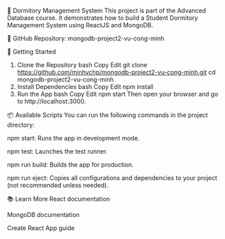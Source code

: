 🏫 Dormitory Management System
This project is part of the Advanced Database course. It demonstrates how to build a Student Dormitory Management System using ReactJS and MongoDB.

📁 GitHub Repository: mongodb-project2-vu-cong-minh

🚀 Getting Started
1. Clone the Repository
bash
Copy
Edit
git clone https://github.com/minhvchp/mongodb-project2-vu-cong-minh.git
cd mongodb-project2-vu-cong-minh
2. Install Dependencies
bash
Copy
Edit
npm install
3. Run the App
bash
Copy
Edit
npm start
Then open your browser and go to http://localhost:3000.

📦 Available Scripts
You can run the following commands in the project directory:

npm start: Runs the app in development mode.

npm test: Launches the test runner.

npm run build: Builds the app for production.

npm run eject: Copies all configurations and dependencies to your project (not recommended unless needed).

📚 Learn More
React documentation

MongoDB documentation

Create React App guide

